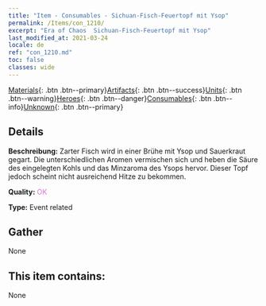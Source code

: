 ```yaml
---
title: "Item - Consumables - Sichuan-Fisch-Feuertopf mit Ysop"
permalink: /Items/con_1210/
excerpt: "Era of Chaos  Sichuan-Fisch-Feuertopf mit Ysop"
last_modified_at: 2021-03-24
locale: de
ref: "con_1210.md"
toc: false
classes: wide
---
```

 [Materials](/de/Items/){: .btn .btn--primary}[Artifacts](/de/Items/Artifacts/){: .btn .btn--success}[Units](/de/Items/Units/){: .btn .btn--warning}[Heroes](/de/Items/Heroes/){: .btn .btn--danger}[Consumables](/de/Items/Consumables/){: .btn .btn--info}[Unknown](/de/Items/Unknown/){: .btn .btn--primary}

## Details
 **Beschreibung:** Zarter Fisch wird in einer Brühe mit Ysop und Sauerkraut gegart. Die unterschiedlichen Aromen vermischen sich und heben die Säure des eingelegten Kohls und das Minzaroma des Ysops hervor. Dieser Topf jedoch scheint nicht ausreichend Hitze zu bekommen.

 **Quality:** <span style="color: #DA70D6">OK</span>

 **Type:** Event related

## Gather

  None

## This item contains:

  None

